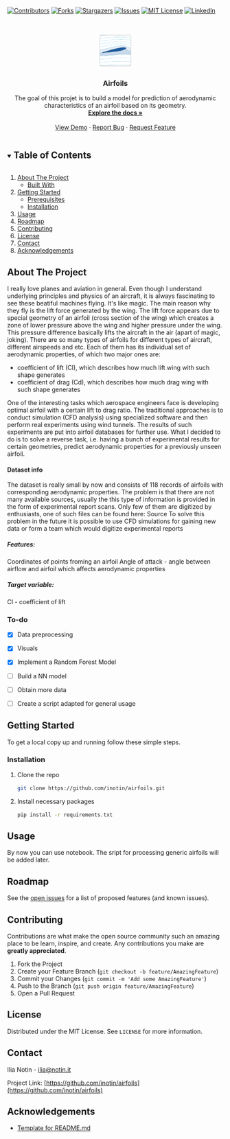 <!--
*** Thanks for checking out the Best-README-Template. If you have a suggestion
*** that would make this better, please fork the repo and create a pull request
*** or simply open an issue with the tag "enhancement".
*** Thanks again! Now go create something AMAZING! :D
***
***
***
*** To avoid retyping too much info. Do a search and replace for the following:
*** github_username, repo_name, twitter_handle, email, project_title, project_description.
-->



<!-- PROJECT SHIELDS -->
<!--
*** I'm using markdown "reference style" links for readability.
*** Reference links are enclosed in brackets [ ] instead of parentheses ( ).
*** See the bottom of this document for the declaration of the reference variables
*** for contributors-url, forks-url, etc. This is an optional, concise syntax you may use.
*** https://www.markdownguide.org/basic-syntax/#reference-style-links
-->
[![Contributors][contributors-shield]][contributors-url]
[![Forks][forks-shield]][forks-url]
[![Stargazers][stars-shield]][stars-url]
[![Issues][issues-shield]][issues-url]
[![MIT License][license-shield]][license-url]
[![LinkedIn][linkedin-shield]][linkedin-url]



<!-- PROJECT LOGO -->
<br />
<p align="center">
  <a href="https://github.com/github_username/repo_name">
    <img src="images/logo.png" alt="Logo" width="80" height="80">
  </a>

  <h3 align="center">Airfoils</h3>

  <p align="center">
    The goal of this projet is to build a model for prediction of aerodynamic characteristics of an airfoil based on its geometry.
    <br />
    <a href="https://github.com/inotin/airfoils"><strong>Explore the docs »</strong></a>
    <br />
    <br />
    <a href="https://github.com/inotin/airfoils">View Demo</a>
    ·
    <a href="https://github.com/inotin/airfoils/issues">Report Bug</a>
    ·
    <a href="https://github.com/inotin/airfoils/issues">Request Feature</a>
  </p>
</p>



<!-- TABLE OF CONTENTS -->
<details open="open">
  <summary><h2 style="display: inline-block">Table of Contents</h2></summary>
  <ol>
    <li>
      <a href="#about-the-project">About The Project</a>
      <ul>
        <li><a href="#built-with">Built With</a></li>
      </ul>
    </li>
    <li>
      <a href="#getting-started">Getting Started</a>
      <ul>
        <li><a href="#prerequisites">Prerequisites</a></li>
        <li><a href="#installation">Installation</a></li>
      </ul>
    </li>
    <li><a href="#usage">Usage</a></li>
    <li><a href="#roadmap">Roadmap</a></li>
    <li><a href="#contributing">Contributing</a></li>
    <li><a href="#license">License</a></li>
    <li><a href="#contact">Contact</a></li>
    <li><a href="#acknowledgements">Acknowledgements</a></li>
  </ol>
</details>



<!-- ABOUT THE PROJECT -->
## About The Project

I really love planes and aviation in general. Even though I understand underlying principles and physics of an aircraft, it is always fascinating to see these beatiful machines flying. It's like magic. The main reason why they fly is the lift force generated by the wing. The lift force appears due to special geometry of an airfoil (cross section of the wing) which creates a zone of lower pressure above the wing and higher pressure under the wing. This pressure difference basically lifts the aircraft in the air (apart of magic, joking).
There are so many types of airfoils for different types of aircraft, different airspeeds and etc. Each of them has its individual set of aerodynamic properties, of which two major ones are:

* coefficient of lift (Cl), which describes how much lift wing with such shape generates
* coefficient of drag (Cd), which describes how much drag wing with such shape generates

One of the interesting tasks which aerospace engineers face is developing optimal airfoil with a certain lift to drag ratio. The traditional approaches is to conduct simulation (CFD analysis) using specialized software and then perform real experiments using wind tunnels. The results of such experiments are put into airfoil databases for further use. What I decided to do is to solve a reverse task, i.e. having a bunch of experimental results for certain geometries, predict aerodynamic properties for a previously unseen airfoil.

#### Dataset info

The dataset is really small by now and consists of 118 records of airfoils with corresponding aerodynamic properties.
The problem is that there are not many available sources, usually the this type of information is provided in the form of experimental report scans. Only few of them are digitized by enthusiasts, one of such files can be found here: Source
To solve this problem in the future it is possible to use CFD simulations for gaining new data or form a team which would digitize experimental reports

##### Features:

Coordinates of points froming an airfoil
Angle of attack - angle between airflow and airfoil which affects aerodynamic properties

##### Target variable:
Cl - coefficient of lift

### To-do
- [x] Data preprocessing
- [x] Visuals
- [x] Implement a Random Forest Model
- [ ] Build a NN model
- [ ] Obtain more data
- [ ] Create a script adapted for general usage


<!-- GETTING STARTED -->
## Getting Started

To get a local copy up and running follow these simple steps.

### Installation

1. Clone the repo
   ```sh
   git clone https://github.com/inotin/airfoils.git
   ```
2. Install necessary packages
   ```sh
   pip install -r requirements.txt
   ```



<!-- USAGE EXAMPLES -->
## Usage
By now you can use notebook. The sript for processing generic airfoils will be added later.



<!-- ROADMAP -->
## Roadmap

See the [open issues](https://github.com/github_username/repo_name/issues) for a list of proposed features (and known issues).



<!-- CONTRIBUTING -->
## Contributing

Contributions are what make the open source community such an amazing place to be learn, inspire, and create. Any contributions you make are **greatly appreciated**.

1. Fork the Project
2. Create your Feature Branch (`git checkout -b feature/AmazingFeature`)
3. Commit your Changes (`git commit -m 'Add some AmazingFeature'`)
4. Push to the Branch (`git push origin feature/AmazingFeature`)
5. Open a Pull Request



<!-- LICENSE -->
## License

Distributed under the MIT License. See `LICENSE` for more information.



<!-- CONTACT -->
## Contact

Ilia Notin - ilia@notin.it

Project Link: [https://github.com/inotin/airfoils](https://github.com/inotin/airfoils)


<!-- ACKNOWLEDGEMENTS -->
## Acknowledgements
* [Template for README.md](https://github.com/othneildrew/Best-README-Template/graphs/contributors)








<!-- MARKDOWN LINKS & IMAGES -->
<!-- https://www.markdownguide.org/basic-syntax/#reference-style-links -->
[contributors-shield]: https://img.shields.io/github/contributors/inotin/airfoils.svg?style=flat-square
[contributors-url]: https://github.com/inotin/airfoils/graphs/contributors
[forks-shield]: https://img.shields.io/github/forks/inotin/airfoils.svg?style=flat-square
[forks-url]: https://github.com/inotin/airfoils/network/members
[stars-shield]: https://img.shields.io/github/stars/inotin/airfoils.svg?style=flat-square
[stars-url]: https://github.com/inotin/airfoils/stargazers
[issues-shield]: https://img.shields.io/github/issues/inotin/airfoils.svg?style=flat-square
[issues-url]: https://github.com/inotin/airfoils/issues
[license-shield]: https://img.shields.io/github/license/inotin/airfoils.svg?style=flat-square
[license-url]: https://github.com/inotin/airfoils/blob/master/LICENSE.txt
[linkedin-shield]: https://img.shields.io/badge/-LinkedIn-black.svg?style=flat-square&logo=linkedin&colorB=555
[linkedin-url]: https://www.linkedin.com/in/inotin/
[product-screenshot]: images/screenshot.png
